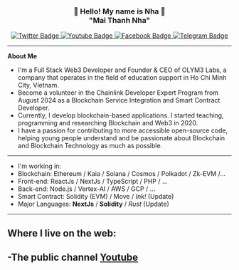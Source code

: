 <h3 align="center">👋   Hello! My name is Nha   👋 <br/> "Mai Thanh Nha" </h3>

<div id="badges" align="center">
  <a href="https://x.com/thanhnhaweb3">
    <img src="https://img.shields.io/badge/Twitter-green?style=for-the-badge&logo=twitter&logoColor=white" alt="Twitter Badge"/>
  </a>
  <a href="https://youtube.com/songonha">
    <img src="https://img.shields.io/badge/YouTube-red?style=for-the-badge&logo=youtube&logoColor=white" alt="Youtube Badge"/>
  </a>
  <a href="https://facebook.com/thanhnhaweb3">
    <img src="https://img.shields.io/badge/Facebook-gray?style=for-the-badge&logo=facebook&logoColor=white" alt="Facebook Badge"/>
  </a>
  <a href="https://t.me/thanhnhaweb3">
    <img src="https://img.shields.io/badge/Telegram-yellow?style=for-the-badge&logo=telegram&logoColor=white" alt="Telegram Badge"/>
  </a>
  <br/>
</div>

---
**About Me**
- I'm a Full Stack Web3 Developer and Founder & CEO of OLYM3 Labs, a company that operates in the field of education support in Ho Chi Minh City, Vietnam.
- Become a volunteer in the Chainlink Developer Expert Program from August 2024 as a Blockchain Service Integration and Smart Contract Developer.
- Currently, I develop blockchain-based applications. I started teaching, programming and researching Blockchain and Web3 in 2020.
- I have a passion for contributing to more accessible open-source code, helping young people understand and be passionate about Blockchain and Blockchain Technology as much as possible.
---
- I'm working in:
 - Blockchain: Ethereum / Kaia / Solana / Cosmos / Polkadot / Zk-EVM /...
 - Front-end: ReactJs / NextJs / TypeScript / PHP / ...
 - Back-end: Node.js / Vertex-AI / AWS / GCP / ...
 - Smart Contract: Solidity (EVM) / Move / *Ink!* (Update)
 - Major Languages: **NextJs** / **Solidity** / *Rust* (Update)
---
Where I live on the web:
-----------------------
-The public channel <a href="https://youtube.com/songonha">Youtube</a>
-----------------------


